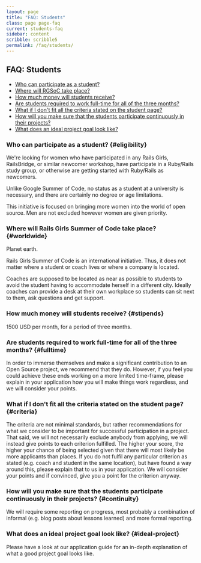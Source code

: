 ```yaml
---
layout: page
title: "FAQ: Students"
class: page page-faq
current: students-faq
sidebar: content
scribble: scribble5
permalink: /faq/students/
---
```


## FAQ: Students

* [Who can participate as a student?](#eligibility)
* [Where will RGSoC take place?](#worldwide)
* [How much money will students receive?](#stipends)
* [Are students required to work full-time for all of the three months?](#fulltime)
* [What if I don't fit all the criteria stated on the student page?](#criteria)
* [How will you make sure that the students participate continuously in their projects?](#continuity)
* [What does an ideal project goal look like?](#ideal-project)


### Who can participate as a student? {#eligibility}

We're looking for women who have participated in any Rails Girls, RailsBridge,
or similar newcomer workshop, have participate in a Ruby/Rails study group, or
otherwise are getting started with Ruby/Rails as newcomers.

Unlike Google Summer of Code, no status as a student at a university is
necessary, and there are certainly no degree or age limitations.

This initiative is focused on bringing more women into the world of open
source. Men are not excluded however women are given priority.


### Where will Rails Girls Summer of Code take place? {#worldwide}

Planet earth.

Rails Girls Summer of Code is an international initiative. Thus, it does not
matter where a student or coach lives or where a company is located.

Coaches are supposed to be located as near as possible to students to avoid the
student having to accommodate herself in a different city. Ideally coaches can
provide a desk at their own workplace so students can sit next to them, ask
questions and get support.


### How much money will students receive? {#stipends}

1500 USD per month, for a period of three months.


### Are students required to work full-time for all of the three months? {#fulltime}

In order to immerse themselves and make a significant contribution to an Open
Source project, we recommend that they do. However, if you feel you could
achieve these ends working on a more limited time-frame, please explain in your
application how you will make things work regardless, and we will consider your
points.

### What if I don't fit all the criteria stated on the student page? {#criteria}

The criteria are not minimal standards, but rather recommendations for what we
consider to be important for successful participation in a project. That said,
we will not necessarily exclude anybody from applying, we will instead give
points to each criterion fulfilled. The higher your score, the higher your
chance of being selected given that there will most likely be more applicants
than places. If you do not fulfil any particular criterion as stated (e.g.
coach and student in the same location), but have found a way around this,
please explain that to us in your application. We will consider your points and
if convinced, give you a point for the criterion anyway.

### How will you make sure that the students participate continuously in their projects? {#continuity}

We will require some reporting on progress, most probably a combination of
informal (e.g. blog posts about lessons learned) and more formal reporting.

### What does an ideal project goal look like? {#ideal-project}

Please have a look at our application guide for an in-depth explanation of what
a good project goal looks like.

